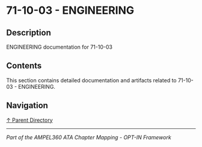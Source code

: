 # 71-10-03 - ENGINEERING

## Description

ENGINEERING documentation for 71-10-03

## Contents

This section contains detailed documentation and artifacts related to 71-10-03 - ENGINEERING.

## Navigation

[↑ Parent Directory](../README.md)

---

*Part of the AMPEL360 ATA Chapter Mapping - OPT-IN Framework*
